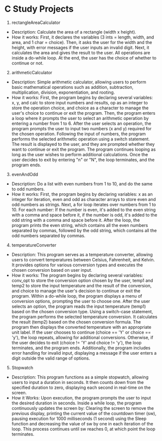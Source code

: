 # C Study Projects

1) rectangleAreaCalculator
  - Description: Calculate the area of a rectangle (width x height).
  - How it works: First, it declares the variables (3 ints = length, width, and area, and 1 char = choice). Then, it asks the user for the width and the height, with error messages if the user inputs an invalid digit. Next, it calculates the area and gives the result to the user. All operations are inside a do-while loop. At the end, the user has the choice of whether to continue or not.
2) arithmeticCalculator
  - Description: Simple arithmetic calculator, allowing users to perform basic mathematical operations such as addition, subtraction, multiplication, division, exponentiation, and rooting.
  - How it works: First, the program begins by declaring several variables: x, y, and calc to store input numbers and results, op as an integer to store the operation choice, and choice as a character to manage the user's choice to continue or exit the program. Then, the program enters a loop where it prompts the user to select an arithmetic operation by entering a number from 1 to 6. After the user selects an operation, the program prompts the user to input two numbers (x and y) required for the chosen operation. Following the input of numbers, the program performs the selected arithmetic operation using a switch statement. The result is displayed to the user, and they are prompted whether they want to continue or exit the program. The program continues looping as long as the user wishes to perform additional calculations. Once the user decides to exit by entering "n" or "N", the loop terminates, and the program ends.
3) evenAndOdd
  -  Description: Do a list with even numbers from 1 to 10, and do the same to odd numbers.
  -  How it works: First, the program begins by declaring variables: x as an integer for iteration, even and odd as character arrays to store even and odd numbers as strings. Next, a for loop iterates over numbers from 1 to 10. For each number: If the number is even, it's added to the even string with a comma and space before it, if the number is odd, it's added to the odd string with a comma and space before it. After the loop, the program prints the even string, which contains all the even numbers separated by commas, followed by the odd string, which contains all the odd numbers separated by commas.
4) temperatureConverter
  - Description: This program serves as a temperature converter, allowing users to convert temperatures between Celsius, Fahrenheit, and Kelvin. It provides options for various conversion types and executes the chosen conversion based on user input.
  - How it works: The program begins by declaring several variables: conv_opt to store the conversion option chosen by the user, temp1 and temp2 to store the input temperature and the result of the conversion, and choice to manage the user's decision to continue or exit the program. Within a do-while loop, the program displays a menu of conversion options, prompting the user to choose one. After the user selects an option, the program reads the input temperature (temp1) based on the chosen conversion type. Using a switch-case statement, the program performs the selected temperature conversion. It calculates the result (temp2) based on the chosen conversion formula. The program then displays the converted temperature with an appropriate unit label. If the user chooses to continue (choice == 'Y' or choice == 'y'), the loop repeats, allowing for additional conversions. Otherwise, if the user decides to exit (choice != 'Y' and choice != 'y'), the loop terminates, and the program ends. Additionally, the program includes error handling for invalid input, displaying a message if the user enters a digit outside the valid range of options.
5) Stopwatch
  - Description: This program functions as a simple stopwatch, allowing users to input a duration in seconds. It then counts down from the specified duration to zero, displaying each second in real-time on the screen.
  - How it Works: Upon execution, the program prompts the user to input the desired duration in seconds. Inside a while loop, the program continuously updates the screen by: Clearing the screen to remove the previous display, printing the current value of the countdown timer (sw), pausing execution for 1000 milliseconds (1 second) using the Sleep function and decreasing the value of sw by one in each iteration of the loop. This process continues until sw reaches 0, at which point the loop terminates.
